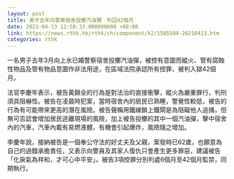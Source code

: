 ```yaml
---
layout: post
title: 男子去年向警察宿舍投擲汽油彈　判囚42個月
date: 2021-04-13 12:50:33.000000000 +08:00
link: https://news.rthk.hk/rthk/ch/component/k2/1585504-20210413.htm
categories: rthk
---
```


一名男子去年3月向上水已婚警察宿舍投擲汽油彈，被控有意圖而縱火、管有腐蝕性物品及管有物品意圖作非法用途，在區域法院承認所有控罪，被判入獄42個月。

法官李慶年表示，被告黃錦全的行為是對法治的直接衝擊，縱火為嚴重罪行，判刑須具阻嚇性。被告在凌晨時犯案，當時宿舍內的居民已熟睡，警覺性較低，被告的行為有可能帶來更高的潛在風險。被告聲稱用鐵線鎖上鐵閘是為阻礙他人追捕，但無可否認會增加居民逃離現場的風險，加上被告投擲的其中一個汽油彈，擊中宿舍內的汽車，汽車內載有易燃液體，有機會引起爆炸，風險隨之增加。

李慶年說，接納被告是一個奉公守法的好丈夫及父親，案發時已62歲，也願意為自己的過錯承擔責任，又表示向警員及其家人復仇只會產生更多罪惡，建議被告「化戾氣為祥和，才可心中平安」。被告3項控罪分別判處6個月至42個月監禁，同期執行。

